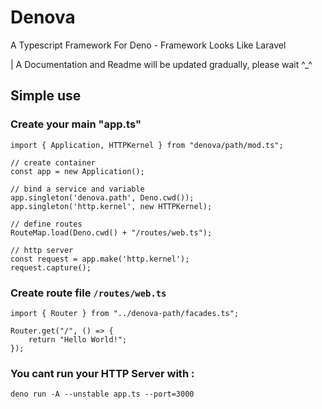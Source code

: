 # Denova
A Typescript Framework For Deno - Framework Looks Like Laravel

| A Documentation and Readme will be updated gradually, please wait ^_^


## Simple use
### Create your main "app.ts"
```
import { Application, HTTPKernel } from "denova/path/mod.ts";

// create container
const app = new Application();

// bind a service and variable
app.singleton('denova.path', Deno.cwd());
app.singleton('http.kernel', new HTTPKernel);

// define routes
RouteMap.load(Deno.cwd() + "/routes/web.ts");

// http server
const request = app.make('http.kernel');
request.capture();
```


### Create route file `/routes/web.ts`
```
import { Router } from "../denova-path/facades.ts";

Router.get("/", () => {
    return "Hello World!";
});
```

### You cant run your HTTP Server with :
```
deno run -A --unstable app.ts --port=3000
```